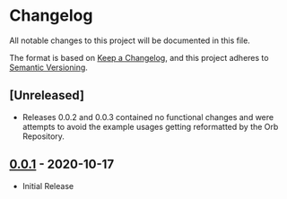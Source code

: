 # Changelog
All notable changes to this project will be documented in this file.

The format is based on [Keep a Changelog](https://keepachangelog.com/en/1.0.0/),
and this project adheres to [Semantic Versioning](https://semver.org/spec/v2.0.0.html).

## [Unreleased]
 - Releases 0.0.2 and 0.0.3 contained no functional changes and were attempts to avoid the example usages getting reformatted by the Orb Repository.

## [0.0.1] - 2020-10-17
 - Initial Release


[0.0.1]: https://github.com/adamu/slack-webhook-orb/releases/tag/0.0.1
